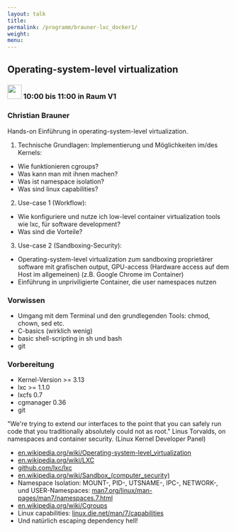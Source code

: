 ```yaml
---
layout: talk
title:
permalink: /programm/brauner-lxc_docker1/
weight: 
menu:
---
```

## Operating-system-level&nbsp;virtualization

### <img height = "32" src="../../images/talk.svg"> 10:00 bis 11:00 in Raum V1

### Christian&nbsp;Brauner

Hands-on Einführung in operating-system-level virtualization.

1. Technische Grundlagen: Implementierung und Möglichkeiten im/des Kernels:
  - Wie funktionieren cgroups?
  - Was kann man mit ihnen machen?
  - Was ist namespace isolation?
  - Was sind linux capabilities?

2. Use-case 1 (Workflow):
  - Wie konfiguriere und nutze ich low-level container virtualization tools wie lxc, für software development?
  - Was sind die Vorteile?

3. Use-case 2 (Sandboxing-Security):
  - Operating-system-level virtualization zum sandboxing proprietärer software mit grafischen output, GPU-access (Hardware access auf dem Host im allgemeinen) (z.B. Google Chrome im Container)
  - Einführung in unpriviligierte Container, die user namespaces nutzen

### Vorwissen 

- Umgang mit dem Terminal und den grundlegenden Tools: chmod, chown, sed etc.
- C-basics (wirklich wenig)
- basic shell-scripting in sh und bash
- git

### Vorbereitung

- Kernel-Version >= 3.13
- lxc >= 1.1.0
- lxcfs 0.7
- cgmanager 0.36
- git

 "We're trying to extend our interfaces to the point that you can safely run
 code that you traditionally absolutely could not as root."
Linus Torvalds, on namespaces and container security. (Linux Kernel Developer Panel)

- <a href="https://en.wikipedia.org/wiki/Operating-system-level_virtualization" target="_blank">en.wikipedia.org/wiki/Operating-system-level_virtualization</a>
- <a href="https://en.wikipedia.org/wiki/LXC" target="_blank">en.wikipedia.org/wiki/LXC</a>
- <a href="https://github.com/lxc/lxc" target="_blank">github.com/lxc/lxc</a>
- <a href="https://en.wikipedia.org/wiki/Sandbox_%28computer_security%29" target="_blank">en.wikipedia.org/wiki/Sandbox_(computer_security)</a>
- Namespace Isolation: MOUNT-, PID-, UTSNAME-, IPC-, NETWORK-, und USER-Namespaces: <a href="http://man7.org/linux/man-pages/man7/namespaces.7.html" target="_blank">man7.org/linux/man-pages/man7/namespaces.7.html</a>
- <a href="https://en.wikipedia.org/wiki/Cgroups" target="_blank">en.wikipedia.org/wiki/Cgroups</a>
- Linux capabilities: <a href="http://linux.die.net/man/7/capabilities" target="_blank">linux.die.net/man/7/capabilities</a>
- Und natürlich escaping dependency hell!
